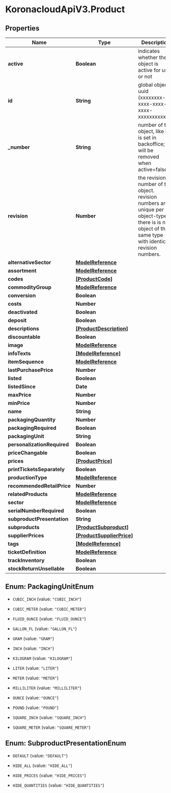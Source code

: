 # KoronacloudApiV3.Product

## Properties
Name | Type | Description | Notes
------------ | ------------- | ------------- | -------------
**active** | **Boolean** | indicates whether the object is active for use or not | [optional] 
**id** | **String** | global object uuid (xxxxxxxx-xxxx-xxxx-xxxx-xxxxxxxxxxxx) | [optional] 
**_number** | **String** | number of the object, like it is set in backoffice; will be removed when active&#x3D;false | [optional] 
**revision** | **Number** | the revision number of the object. revision numbers are unique per object-type. there is is no object of the same type with identical revision numbers. | [optional] 
**alternativeSector** | [**ModelReference**](ModelReference.md) |  | [optional] 
**assortment** | [**ModelReference**](ModelReference.md) |  | [optional] 
**codes** | [**[ProductCode]**](ProductCode.md) |  | [optional] 
**commodityGroup** | [**ModelReference**](ModelReference.md) |  | [optional] 
**conversion** | **Boolean** |  | [optional] 
**costs** | **Number** |  | [optional] 
**deactivated** | **Boolean** |  | [optional] 
**deposit** | **Boolean** |  | [optional] 
**descriptions** | [**[ProductDescription]**](ProductDescription.md) |  | [optional] 
**discountable** | **Boolean** |  | [optional] 
**image** | [**ModelReference**](ModelReference.md) |  | [optional] 
**infoTexts** | [**[ModelReference]**](ModelReference.md) |  | [optional] 
**itemSequence** | [**ModelReference**](ModelReference.md) |  | [optional] 
**lastPurchasePrice** | **Number** |  | [optional] 
**listed** | **Boolean** |  | [optional] 
**listedSince** | **Date** |  | [optional] 
**maxPrice** | **Number** |  | [optional] 
**minPrice** | **Number** |  | [optional] 
**name** | **String** |  | [optional] 
**packagingQuantity** | **Number** |  | [optional] 
**packagingRequired** | **Boolean** |  | [optional] 
**packagingUnit** | **String** |  | [optional] 
**personalizationRequired** | **Boolean** |  | [optional] 
**priceChangable** | **Boolean** |  | [optional] 
**prices** | [**[ProductPrice]**](ProductPrice.md) |  | [optional] 
**printTicketsSeparately** | **Boolean** |  | [optional] 
**productionType** | [**ModelReference**](ModelReference.md) |  | [optional] 
**recommendedRetailPrice** | **Number** |  | [optional] 
**relatedProducts** | [**ModelReference**](ModelReference.md) |  | [optional] 
**sector** | [**ModelReference**](ModelReference.md) |  | [optional] 
**serialNumberRequired** | **Boolean** |  | [optional] 
**subproductPresentation** | **String** |  | [optional] 
**subproducts** | [**[ProductSubproduct]**](ProductSubproduct.md) |  | [optional] 
**supplierPrices** | [**[ProductSupplierPrice]**](ProductSupplierPrice.md) |  | [optional] 
**tags** | [**[ModelReference]**](ModelReference.md) |  | [optional] 
**ticketDefinition** | [**ModelReference**](ModelReference.md) |  | [optional] 
**trackInventory** | **Boolean** |  | [optional] 
**stockReturnUnsellable** | **Boolean** |  | [optional] 


<a name="PackagingUnitEnum"></a>
## Enum: PackagingUnitEnum


* `CUBIC_INCH` (value: `"CUBIC_INCH"`)

* `CUBIC_METER` (value: `"CUBIC_METER"`)

* `FLUID_OUNCE` (value: `"FLUID_OUNCE"`)

* `GALLON_FL` (value: `"GALLON_FL"`)

* `GRAM` (value: `"GRAM"`)

* `INCH` (value: `"INCH"`)

* `KILOGRAM` (value: `"KILOGRAM"`)

* `LITER` (value: `"LITER"`)

* `METER` (value: `"METER"`)

* `MILLILITER` (value: `"MILLILITER"`)

* `OUNCE` (value: `"OUNCE"`)

* `POUND` (value: `"POUND"`)

* `SQUARE_INCH` (value: `"SQUARE_INCH"`)

* `SQUARE_METER` (value: `"SQUARE_METER"`)




<a name="SubproductPresentationEnum"></a>
## Enum: SubproductPresentationEnum


* `DEFAULT` (value: `"DEFAULT"`)

* `HIDE_ALL` (value: `"HIDE_ALL"`)

* `HIDE_PRICES` (value: `"HIDE_PRICES"`)

* `HIDE_QUANTITIES` (value: `"HIDE_QUANTITIES"`)




